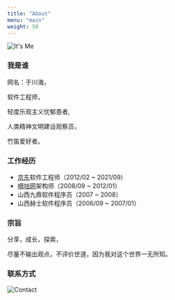```yaml
---
title: "About"
menu: "main"
weight: 50
---
```


![It's Me](/images/me_400x400.jpg "It's Me")

### 我是谁

  网名：于川海，
  
  软件工程师，
  
  轻度乐观主义忧郁患者,

  人类精神文明建设观察员，

  竹笛爱好者。

### 工作经历

- [京东](https://www.jd.com)软件工程师（2012/02 ~ 2021/09）
- [嘀咕网](https://www.digu.com)架构师（2008/09 ~ 2012/01）
- 山西九鼎软件程序员（2007 ~ 2008）
- 山西赫士软件程序员（2006/09 ~ 2007/01）

### 宗旨

分享，成长，探索，

尽量不输出观点，不评价世道，因为我对这个世界一无所知。

### 联系方式

![Contact](/images/qq.png)
